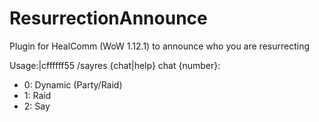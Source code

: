 # ResurrectionAnnounce
Plugin for HealComm (WoW 1.12.1) to announce who you are resurrecting

Usage:|cffffff55 /sayres {chat|help}
chat {number}:
 * 0: Dynamic (Party/Raid)
 * 1: Raid
 * 2: Say